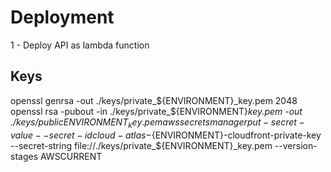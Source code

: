 # Deployment

1 - Deploy API as lambda function


<!-- az login --tenant 8baba655-ea55-43cb-b947-c46c036cbdeb -->

## Keys
openssl genrsa -out ./keys/private_${ENVIRONMENT}_key.pem 2048
openssl rsa -pubout -in ./keys/private_${ENVIRONMENT}_key.pem -out ./keys/public_${ENVIRONMENT}_key.pem
aws secretsmanager put-secret-value --secret-id cloud-atlas-${ENVIRONMENT}-cloudfront-private-key --secret-string file://./keys/private_${ENVIRONMENT}_key.pem --version-stages AWSCURRENT